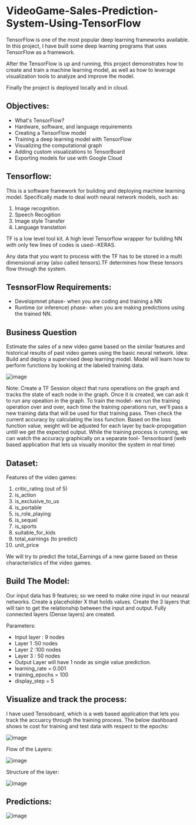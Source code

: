 # VideoGame-Sales-Prediction-System-Using-TensorFlow
TensorFlow is one of the most popular deep learning frameworks available. In this project, I have built some deep learning programs that uses TensorFlow as a framework.

After the TensorFlow is up and running, this project demonstrates how to create and train a machine learning model, as well as how to leverage visualization tools to analyze and improve the model.

Finally the project is deployed locally and in cloud.

## Objectives:
* What's TensorFlow?
* Hardware, software, and language requirements
* Creating a TensorFlow model
* Training a deep learning model with TensorFlow
* Visualizing the computational graph
* Adding custom visualizations to TensorBoard
* Exporting models for use with Google Cloud


## Tensorflow:

This is a software framework for building and deploying machine learning model. Specifically made to deal woth neural network models, such as:
1. Image recognition.
2. Speech Recogition
3. Image style Transfer
4. Language translation

TF is a low level tool kit. A high level Tensorflow wrapper for building NN with only few lines of codes is used--KERAS. 

Any data that you want to process with the TF has to be stored in a multi dimensional array (also called tensors).TF determines how these tensors flow through the system. 

## TesnsorFlow Requirements:

* Developmnet phase- when you are coding and training a NN
* Runtime (or inference) phase- when you are making predictions using the trained NN.

## Business Question

Estimate the sales of a new video game based on the similar features and historical results of past video games using the basic neural network.
Idea: Build and deploy a supervised deep learning model. Model will learn how to perform functions by looking at the labeled training data.

![image](https://user-images.githubusercontent.com/54689111/82715717-6b59d980-9c62-11ea-84e8-2932e77e9018.png)

Note: Create a TF Session object that runs operations on the graph and tracks the state of each node in the graph. Once it is created, we can ask it to run any opeation in the graph. To train the model- we run the training operation over and over, each time the training operations run, we'll pass a new training data that will be used for that training pass. Then check the current accuracy by calculating the loss function. Based on the loss function value, weight will be adjusted for each layer by back-propogation untill we get the expected output. While the training process is running, we can watch the accuracy graphically on a separate tool- Tensorboard (web based application that lets us visually monitor the system in real time)

## Dataset:

Features of the video games:
1. critic_rating (out of 5)
2. is_action 
3. is_exclusive_to_us
4. is_portable
5. is_role_playing
6. is_sequel
7. is_sports
8. suitable_for_kids
9. total_earnings (to predict)
10. unit_price

We will try to predict the total_Earnings of a new game based on these characteristics of the video games.

## Build The Model:

Our input data has 9 features; so we need to make nine input in our neaural networks. Create a placeholder X that holds values. Create the 3 layers that will tain to get the relationship between the input and output. Fully connected layers (Dense layers) are created.

Parameters:

* Input layer : 9 nodes
* Layer 1 :50 nodes
* Layer 2 :100 nodes
* Layer 3 : 50 nodes
* Output Layer will have 1 node as single value prediction.
* learning_rate = 0.001
* training_epochs = 100
* display_step = 5

## Visualize and track the process:

I have used Tensoboard, which is a web based application that lets you track the accuarcy through the training process. The below dashboard shows te cost for training and test data with respect to the epochs:

![image](https://user-images.githubusercontent.com/54689111/82719846-41151580-9c7c-11ea-803c-393576baf1e6.png)


Flow of the Layers:


![image](https://user-images.githubusercontent.com/54689111/82721226-3dd45680-9c89-11ea-9a49-79e75ddaf515.png)


Structure of the layer:


![image](https://user-images.githubusercontent.com/54689111/82721240-65c3ba00-9c89-11ea-9fa3-6b5b41eed021.png)


## Predictions:

![image](https://user-images.githubusercontent.com/54689111/82719946-f21bb000-9c7c-11ea-81d9-411d49a6bd83.png)

